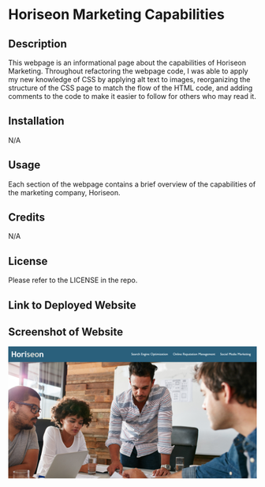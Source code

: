 # Horiseon Marketing Capabilities

## Description

This webpage is an informational page about the capabilities of Horiseon Marketing. Throughout refactoring the webpage code, I was able to apply my new knowledge of CSS by applying alt text to images, reorganizing the structure of the CSS page to match the flow of the HTML code, and adding comments to the code to make it easier to follow for others who may read it. 

## Installation

N/A

## Usage

Each section of the webpage contains a brief overview of the capabilities of the marketing company, Horiseon.  

## Credits

N/A

## License

Please refer to the LICENSE in the repo.

## Link to Deployed Website

## Screenshot of Website

![Alt text](Assets/images/image.png)